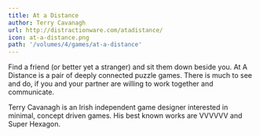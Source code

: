 ```yaml
---
title: At a Distance
author: Terry Cavanagh
url: http://distractionware.com/atadistance/ 
icon: at-a-distance.png 
path: '/volumes/4/games/at-a-distance'
---
```

Find a friend (or better yet a stranger) and sit them down beside you. At A Distance is a pair of deeply connected puzzle games. There is much to see and do, if you and your partner are willing to work together and communicate.

Terry Cavanagh is an Irish independent game designer interested in minimal, concept driven games. His best known works are VVVVVV and Super Hexagon.
